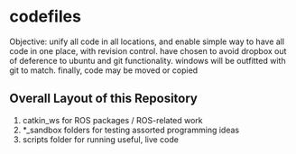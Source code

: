 # codefiles

Objective: unify all code in all locations, and enable simple way to have all code in one place, with revision control. have chosen to avoid dropbox out of deference to ubuntu and git functionality. windows will be outfitted with git to match. finally, code may be moved or copied
## Overall Layout of this Repository
1. catkin_ws for ROS packages / ROS-related work
2. *_sandbox folders for testing assorted programming ideas
3. scripts folder for running useful, live code 
